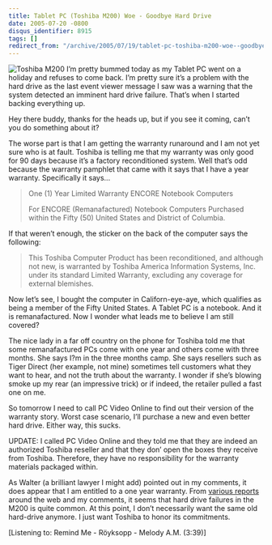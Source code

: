 ```yaml
---
title: Tablet PC (Toshiba M200) Woe - Goodbye Hard Drive
date: 2005-07-20 -0800
disqus_identifier: 8915
tags: []
redirect_from: "/archive/2005/07/19/tablet-pc-toshiba-m200-woe--goodbye-hard-drive.aspx/"
---
```


![Toshiba M200](https://haacked.com/images/m200.jpg) I’m pretty bummed
today as my Tablet PC went on a holiday and refuses to come back. I’m
pretty sure it’s a problem with the hard drive as the last event viewer
message I saw was a warning that the system detected an imminent hard
drive failure. That’s when I started backing everything up.

Hey there buddy, thanks for the heads up, but if you see it coming,
can’t you do something about it?

The worse part is that I am getting the warranty runaround and I am not
yet sure who is at fault. Toshiba is telling me that my warranty was
only good for 90 days because it’s a factory reconditioned system. Well
that’s odd because the warranty pamphlet that came with it says that I
have a year warranty. Specifically it says...

> One (1) Year Limited Warranty ENCORE Notebook Computers
>
> For ENCORE (Remanafactured) Notebook Computers Purchased within the
> Fifty (50) United States and District of Columbia.

If that weren’t enough, the sticker on the back of the computer says the
following:

> This Toshiba Computer Product has been reconditioned, and although not
> new, is warranted by Toshiba America Information Systems, Inc. under
> its standard Limited Warranty, excluding any coverage for external
> blemishes.

Now let’s see, I bought the computer in Californ-eye-aye, which
qualifies as being a member of the Fifty United States. A Tablet PC is a
notebook. And it is remanafactured. Now I wonder what leads me to
believe I am still covered?

The nice lady in a far off country on the phone for Toshiba told me that
some remanafactured PCs come with one year and others come with three
months. She says I?m in the three months camp. She says resellers such
as Tiger Direct (her example, not mine) sometimes tell customers what
they want to hear, and not the truth about the warranty. I wonder if
she’s blowing smoke up my rear (an impressive trick) or if indeed, the
retailer pulled a fast one on me.

So tomorrow I need to call PC Video Online to find out their version of
the warranty story. Worst case scenario, I’ll purchase a new and even
better hard drive. Either way, this sucks.

UPDATE: I called PC Video Online and they told me that they are indeed
an authorized Toshiba reseller and that they don’ open the boxes they
receive from Toshiba. Therefore, they have no responsibility for the
warranty materials packaged within.

As Walter (a brilliant lawyer I might add) pointed out in my comments,
it does appear that I am entitled to a one year warranty. From [various
reports](http://www.tabletpcbuzz.com/forum/topic.asp?TOPIC_ID=25443)
around the web and my comments, it seems that hard drive failures in the
M200 is quite common. At this point, I don’t necessarily want the same
old hard-drive anymore. I just want Toshiba to honor its commitments.

[Listening to: Remind Me - Röyksopp - Melody A.M. (3:39)]

